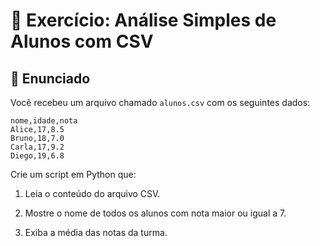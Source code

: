 # 🧪 Exercício: Análise Simples de Alunos com CSV

## 📝 Enunciado

Você recebeu um arquivo chamado `alunos.csv` com os seguintes dados:

```csv
nome,idade,nota
Alice,17,8.5
Bruno,18,7.0
Carla,17,9.2
Diego,19,6.8
```

Crie um script em Python que:

1. Leia o conteúdo do arquivo CSV.

2. Mostre o nome de todos os alunos com nota maior ou igual a 7.

3. Exiba a média das notas da turma.
